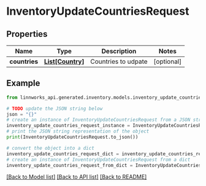 # InventoryUpdateCountriesRequest


## Properties

Name | Type | Description | Notes
------------ | ------------- | ------------- | -------------
**countries** | [**List[Country]**](Country.md) | Countries to udpate | [optional] 

## Example

```python
from linnworks_api.generated.inventory.models.inventory_update_countries_request import InventoryUpdateCountriesRequest

# TODO update the JSON string below
json = "{}"
# create an instance of InventoryUpdateCountriesRequest from a JSON string
inventory_update_countries_request_instance = InventoryUpdateCountriesRequest.from_json(json)
# print the JSON string representation of the object
print(InventoryUpdateCountriesRequest.to_json())

# convert the object into a dict
inventory_update_countries_request_dict = inventory_update_countries_request_instance.to_dict()
# create an instance of InventoryUpdateCountriesRequest from a dict
inventory_update_countries_request_from_dict = InventoryUpdateCountriesRequest.from_dict(inventory_update_countries_request_dict)
```
[[Back to Model list]](../README.md#documentation-for-models) [[Back to API list]](../README.md#documentation-for-api-endpoints) [[Back to README]](../README.md)


